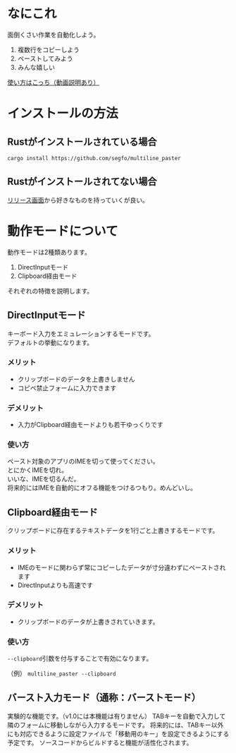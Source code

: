 # なにこれ
面倒くさい作業を自動化しよう。

1. 複数行をコピーしよう
2. ペーストしてみよう
3. みんな嬉しい

[使い方はこっち（動画説明あり）](https://qiita.com/segfo/items/7c92c9401dd1ce5ad02f)

# インストールの方法
## Rustがインストールされている場合
`cargo install https://github.com/segfo/multiline_paster`

## Rustがインストールされてない場合
[リリース画面](https://github.com/segfo/multiline_paster/releases)から好きなものを持っていくが良い。

# 動作モードについて
動作モードは2種類あります。
1. DirectInputモード
2. Clipboard経由モード

それぞれの特徴を説明します。
## DirectInputモード
キーボード入力をエミュレーションするモードです。  
デフォルトの挙動になります。  
### メリット
- クリップボードのデータを上書きしません
- コピペ禁止フォームに入力できます

### デメリット
- 入力がClipboard経由モードよりも若干ゆっくりです

### 使い方
ペースト対象のアプリのIMEを切って使ってください。  
とにかくIMEを切れ。  
いいな、IMEを切るんだ。  
将来的にはIMEを自動的にオフる機能をつけるつもり。めんどいし。  

## Clipboard経由モード
クリップボードに存在するテキストデータを1行ごと上書きするモードです。  
### メリット
- IMEのモードに関わらず常にコピーしたデータが寸分違わずにペーストされます
- DirectInputよりも高速です
### デメリット
- クリップボードのデータが上書きされていきます。

### 使い方
`--clipboard`引数を付与することで有効になります。

（例）
`multiline_paster --clipboard`

## バースト入力モード（通称：バーストモード）
実験的な機能です。（v1.0には本機能は有りません）
TABキーを自動で入力して隣のフォームに移動しながら入力するモードです。
将来的には、TABキー以外にも対応できるように設定ファイルで「移動用のキー」を設定できるようにする予定です。
ソースコードからビルドすると機能が活性化されます。